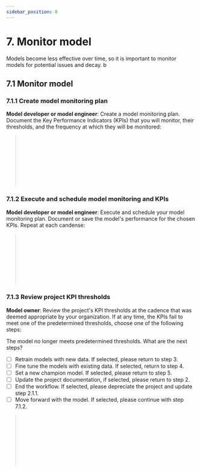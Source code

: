 ```yaml
---
sidebar_position: 8
---
```


# 7. Monitor model
Models become less effective over time, so it is important to monitor models for potential issues and decay. b

## 7.1 Monitor model

### 7.1.1 Create model monitoring plan
**Model developer or model engineer**: Create a model monitoring plan. Document the Key Performance Indicators (KPIs) that you will monitor, their thresholds, and the frequency at which they will be monitored: 

> </br>
> </br>
> </br>
> </br>
> </br>
> </br>
> </br>
> </br>

### 7.1.2 Execute and schedule model monitoring and KPIs
**Model developer or model engineer**: Execute and schedule your model monitoring plan. Document or save the model's performance for the chosen KPIs. Repeat at each candense: 

> </br>
> </br>
> </br>
> </br>
> </br>
> </br>
> </br>
> </br>

### 7.1.3 Review project KPI thresholds
**Model owner**: Review the project's KPI thresholds at the cadence that was deemed appropriate by your organization.
If at any time, the KPIs fail to meet one of the predetermined thresholds, choose one of the following steps:

The model no longer meets predetermined thresholds. What are the next steps?

* [ ] Retrain models with new data. If selected, please return to step 3.
* [ ] Fine tune the models with existing data. If selected, return to step 4. 
* [ ] Set a new champion model. If selected, please return to step 5. 
* [ ] Update the project documentation, if selected, please return to step 2. 
* [ ] End the workflow. If selected, please depreciate the project and update step 2.1.1. 
* [ ] Move forward with the model. If selected, please continue with step 7.1.2.

> </br>
> </br>
> </br>
> </br>
> </br>
> </br>
> </br>
> </br>
